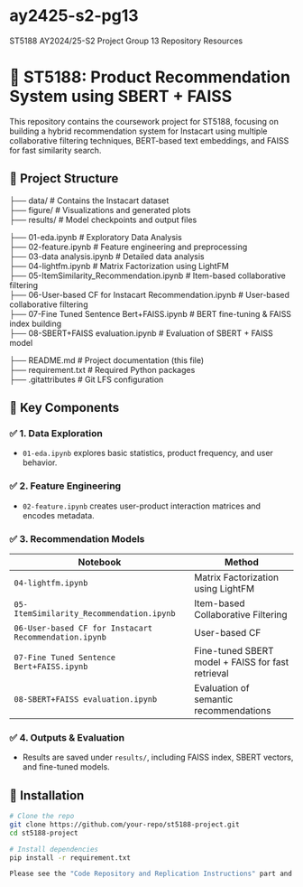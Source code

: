 # ay2425-s2-pg13
ST5188 AY2024/25-S2 Project Group 13 Repository Resources

# 🛒 ST5188: Product Recommendation System using SBERT + FAISS

This repository contains the coursework project for ST5188, focusing on building a hybrid recommendation system for Instacart using multiple collaborative filtering techniques, BERT-based text embeddings, and FAISS for fast similarity search.

## 📁 Project Structure

├── data/                                        # Contains the Instacart dataset  
├── figure/                                      # Visualizations and generated plots  
├── results/                                     # Model checkpoints and output files  

├── 01-eda.ipynb                                 # Exploratory Data Analysis  
├── 02-feature.ipynb                             # Feature engineering and preprocessing  
├── 03-data analysis.ipynb                       # Detailed data analysis  
├── 04-lightfm.ipynb                             # Matrix Factorization using LightFM  
├── 05-ItemSimilarity_Recommendation.ipynb       # Item-based collaborative filtering  
├── 06-User-based CF for Instacart Recommendation.ipynb  # User-based collaborative filtering  
├── 07-Fine Tuned Sentence Bert+FAISS.ipynb      # BERT fine-tuning & FAISS index building  
├── 08-SBERT+FAISS evaluation.ipynb              # Evaluation of SBERT + FAISS model  

├── README.md                                    # Project documentation (this file)  
├── requirement.txt                              # Required Python packages  
├── .gitattributes                               # Git LFS configuration  


## 🧠 Key Components

### ✅ 1. Data Exploration
- `01-eda.ipynb` explores basic statistics, product frequency, and user behavior.

### ✅ 2. Feature Engineering
- `02-feature.ipynb` creates user-product interaction matrices and encodes metadata.

### ✅ 3. Recommendation Models

| Notebook | Method |
|----------|--------|
| `04-lightfm.ipynb` | Matrix Factorization using LightFM |
| `05-ItemSimilarity_Recommendation.ipynb` | Item-based Collaborative Filtering |
| `06-User-based CF for Instacart Recommendation.ipynb` | User-based CF |
| `07-Fine Tuned Sentence Bert+FAISS.ipynb` | Fine-tuned SBERT model + FAISS for fast retrieval |
| `08-SBERT+FAISS evaluation.ipynb` | Evaluation of semantic recommendations |

### ✅ 4. Outputs & Evaluation
- Results are saved under `results/`, including FAISS index, SBERT vectors, and fine-tuned models.

## 🧪 Installation

```bash
# Clone the repo
git clone https://github.com/your-repo/st5188-project.git
cd st5188-project

# Install dependencies
pip install -r requirement.txt

Please see the "Code Repository and Replication Instructions" part and APPENDIX in the report for detailed installation information.
